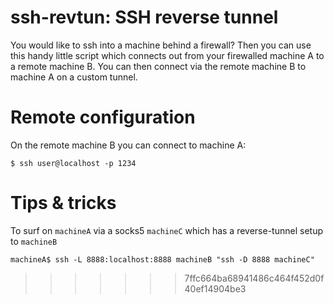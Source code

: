 # ssh-revtun: SSH reverse tunnel

You would like to ssh into a machine behind a firewall? Then you can use this
handy little script which connects out from your firewalled machine A to a
remote machine B. You can then connect via the remote machine B to machine A on
a custom tunnel.

# Remote configuration

On the remote machine B you can connect to machine A:

    $ ssh user@localhost -p 1234

# Tips & tricks

To surf on `machineA` via a socks5 `machineC` which has a reverse-tunnel setup to `machineB`

    machineA$ ssh -L 8888:localhost:8888 machineB "ssh -D 8888 machineC"
>>>>>>> 7ffc664ba68941486c464f452d0f40ef14904be3
